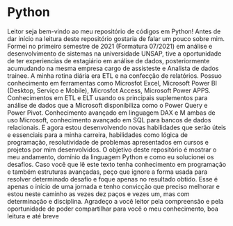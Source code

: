 # Python
 Leitor seja bem-vindo ao meu repositório de códigos em Python!
 Antes de dar início na leitura deste repositório gostaria de falar um pouco sobre mim.
 Formei no primeiro semestre de 2021 (Formatura 07/2021) em análise e desenvolvimento de sistemas na universidade UNSAP, tive a oportunidade de ter experiencias de  estagiário em análise de dados, posteriormente acumudando na mesma empresa cargo de assisteste e Analista de dados 
trainee. A minha rotina diária era ETL e na confecção de relatórios.
 Possuo conhecimento em ferramentas como Microsfot Excel, Microsoft Power BI (Desktop, Serviço e Mobile), Microsfot Access, Microsoft Power APPS.
 Conhecimentos em ETL e ELT usando os principais suplementos para análise de dados que a Microsoft disponibiliza como o Power Query e Power Pivot.
 Conhecimento avançado em linguagem DAX e M ambas de uso Microsoft, conhecimento avançado em SQL para bancos de dados relacionais.
 E agora estou desenvolvendo novas habilidades que serão úteis e essenciais para a minha carreira, habilidades como lógica de programação, resolutividade de problemas 
apresentados em cursos e projetos por mim desenvolvidos. O objetivo deste repositório é mostrar o meu andamento, domínio da linguagem Python e como eu solucionei os 
desafios.
 Caso você que lê este texto tenha conhecimento em programação e também estruturas avançadas, peço que ignore a forma usada para resolver determinado desafio e foque
apenas no resultado obtido. Esse é apenas o início de uma jornada e tenho convicção que preciso melhorar e estou neste caminho as vezes dez paços e vezes um, mas com
determinação e disciplina.
 Agradeço a você leitor pela compreensão e pela oportunidade de poder compartilhar para você o meu conhecimento, boa leitura e até breve
